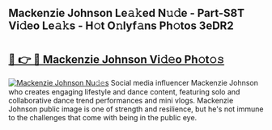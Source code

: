 ## Mackenzie Johnson Le𝚊𝚔ed N𝚞𝚍e - Part-S8T Vi𝚍eo Le𝚊𝚔s - H𝚘t O𝚗lyf𝚊ns Ph𝚘tos 3eDR2

# <h2><a href="http://hf0est.feru.top/?c=Mackenzie+Johnson">🔗 👉 🔴 Mackenzie Johnson Vi𝚍𝚎o Ph𝚘t𝚘𝚜</a></h2>

[![Mackenzie Johnson Nu𝚍𝚎s](https://i.imgur.com/0TWrTi3.gif)](http://hf0est.feru.top/?c=Mackenzie+Johnson)
Social media influencer Mackenzie Johnson who creates engaging lifestyle and dance content, featuring solo and collaborative dance trend performances and mini vlogs. Mackenzie Johnson public image is one of strength and resilience, but he's not immune to the challenges that come with being in the public eye. 
